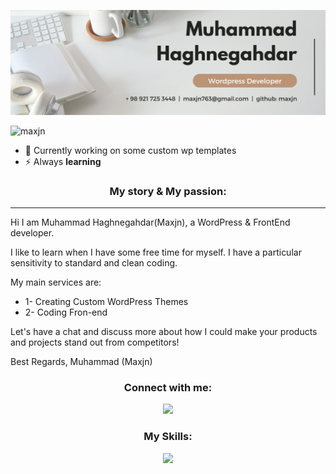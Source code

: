 ![Header](3.png)

<p align="left"> <img src="https://komarev.com/ghpvc/?username=maxjn&label=Profile%20views&color=0e75b6&style=flat" alt="maxjn" /> </p>

- 🌱 Currently working on some custom wp templates
- ⚡ Always **learning**

<!--*My story & My passion -->
<h3 align="center">My story & My passion:</h3>
<p align="left">

---
<p align="left">
Hi I am Muhammad Haghnegahdar(Maxjn), a WordPress & FrontEnd developer.
</p>
<p align="left">
 I like to learn when I have some free time for myself. I have a particular sensitivity to standard and clean
coding.
</p>

My main services are:
- 1- Creating Custom WordPress Themes
- 2- Coding Fron-end

Let's have a chat and discuss more about how I could make your products and projects stand out from competitors!

Best Regards,
Muhammad (Maxjn)
</p>
<!--*Contacts -->
<h3 align="center">Connect with me:</h3>
<p align="center">
    <a href="https://www.linkedin.com/in/maxjn/" target="blank">
        <img src="https://skillicons.dev/icons?i=linkedin" />
    </a>
</p>

<!--*Skills -->
<h3 align="center">My Skills:</h3>
<p align="center">
  <a href="https://skillicons.dev">
    <img src="https://skillicons.dev/icons?i=html,css,js,bootstrap,tailwind,sass,wordpress,php,cs,git,docker" />
  </a>
</p>
